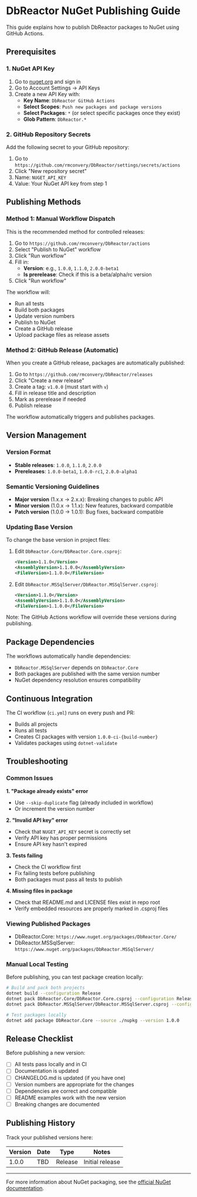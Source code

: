 # DbReactor NuGet Publishing Guide

This guide explains how to publish DbReactor packages to NuGet using GitHub Actions.

## Prerequisites

### 1. NuGet API Key
1. Go to [nuget.org](https://www.nuget.org) and sign in
2. Go to Account Settings → API Keys
3. Create a new API Key with:
   - **Key Name**: `DbReactor GitHub Actions`
   - **Select Scopes**: `Push new packages and package versions`
   - **Select Packages**: `*` (or select specific packages once they exist)
   - **Glob Pattern**: `DbReactor.*`

### 2. GitHub Repository Secrets
Add the following secret to your GitHub repository:
1. Go to `https://github.com/rmconvery/DbReactor/settings/secrets/actions`
2. Click "New repository secret"
3. Name: `NUGET_API_KEY`
4. Value: Your NuGet API key from step 1

## Publishing Methods

### Method 1: Manual Workflow Dispatch
This is the recommended method for controlled releases:

1. Go to `https://github.com/rmconvery/DbReactor/actions`
2. Select "Publish to NuGet" workflow
3. Click "Run workflow"
4. Fill in:
   - **Version**: e.g., `1.0.0`, `1.1.0`, `2.0.0-beta1`
   - **Is prerelease**: Check if this is a beta/alpha/rc version
5. Click "Run workflow"

The workflow will:
- Run all tests
- Build both packages
- Update version numbers
- Publish to NuGet
- Create a GitHub release
- Upload package files as release assets

### Method 2: GitHub Release (Automatic)
When you create a GitHub release, packages are automatically published:

1. Go to `https://github.com/rmconvery/DbReactor/releases`
2. Click "Create a new release"
3. Create a tag: `v1.0.0` (must start with `v`)
4. Fill in release title and description
5. Mark as prerelease if needed
6. Publish release

The workflow automatically triggers and publishes packages.

## Version Management

### Version Format
- **Stable releases**: `1.0.0`, `1.1.0`, `2.0.0`
- **Prereleases**: `1.0.0-beta1`, `1.0.0-rc1`, `2.0.0-alpha1`

### Semantic Versioning Guidelines
- **Major version** (1.x.x → 2.x.x): Breaking changes to public API
- **Minor version** (1.0.x → 1.1.x): New features, backward compatible
- **Patch version** (1.0.0 → 1.0.1): Bug fixes, backward compatible

### Updating Base Version
To change the base version in project files:

1. Edit `DbReactor.Core/DbReactor.Core.csproj`:
   ```xml
   <Version>1.1.0</Version>
   <AssemblyVersion>1.1.0.0</AssemblyVersion>
   <FileVersion>1.1.0.0</FileVersion>
   ```

2. Edit `DbReactor.MSSqlServer/DbReactor.MSSqlServer.csproj`:
   ```xml
   <Version>1.1.0</Version>
   <AssemblyVersion>1.1.0.0</AssemblyVersion>
   <FileVersion>1.1.0.0</FileVersion>
   ```

Note: The GitHub Actions workflow will override these versions during publishing.

## Package Dependencies

The workflows automatically handle dependencies:
- `DbReactor.MSSqlServer` depends on `DbReactor.Core`
- Both packages are published with the same version number
- NuGet dependency resolution ensures compatibility

## Continuous Integration

The CI workflow (`ci.yml`) runs on every push and PR:
- Builds all projects
- Runs all tests
- Creates CI packages with version `1.0.0-ci-{build-number}`
- Validates packages using `dotnet-validate`

## Troubleshooting

### Common Issues

**1. "Package already exists" error**
- Use `--skip-duplicate` flag (already included in workflow)
- Or increment the version number

**2. "Invalid API key" error**
- Check that `NUGET_API_KEY` secret is correctly set
- Verify API key has proper permissions
- Ensure API key hasn't expired

**3. Tests failing**
- Check the CI workflow first
- Fix failing tests before publishing
- Both packages must pass all tests to publish

**4. Missing files in package**
- Check that README.md and LICENSE files exist in repo root
- Verify embedded resources are properly marked in .csproj files

### Viewing Published Packages
- DbReactor.Core: `https://www.nuget.org/packages/DbReactor.Core/`
- DbReactor.MSSqlServer: `https://www.nuget.org/packages/DbReactor.MSSqlServer/`

### Manual Local Testing
Before publishing, you can test package creation locally:

```bash
# Build and pack both projects
dotnet build --configuration Release
dotnet pack DbReactor.Core/DbReactor.Core.csproj --configuration Release --output ./nupkg
dotnet pack DbReactor.MSSqlServer/DbReactor.MSSqlServer.csproj --configuration Release --output ./nupkg

# Test packages locally
dotnet add package DbReactor.Core --source ./nupkg --version 1.0.0
```

## Release Checklist

Before publishing a new version:

- [ ] All tests pass locally and in CI
- [ ] Documentation is updated
- [ ] CHANGELOG.md is updated (if you have one)
- [ ] Version numbers are appropriate for the changes
- [ ] Dependencies are correct and compatible
- [ ] README examples work with the new version
- [ ] Breaking changes are documented

## Publishing History

Track your published versions here:

| Version | Date | Type | Notes |
|---------|------|------|-------|
| 1.0.0   | TBD  | Release | Initial release |

---

For more information about NuGet packaging, see the [official NuGet documentation](https://docs.microsoft.com/en-us/nuget/).